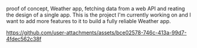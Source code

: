 proof of concept, Weather app, fetching data from a web API and reating the design of a single app. This is the project I'm currently working on and I want to add more features to it to build a fully reliable Weather app.

https://github.com/user-attachments/assets/bce02578-746c-413a-99d7-4fdec562c38f

